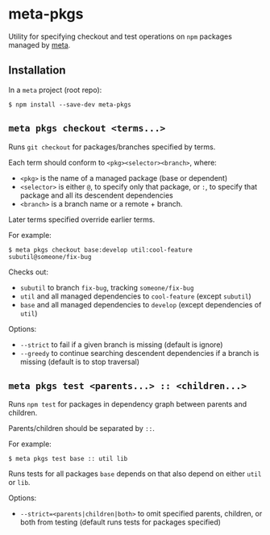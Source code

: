 meta-pkgs
=========

Utility for specifying checkout and test operations on `npm` packages managed
by [meta](https://github.com/mateodelnorte/meta).


Installation
------------

In a `meta` project (root repo):

    $ npm install --save-dev meta-pkgs


`meta pkgs checkout <terms...>`
-------------------------------

Runs `git checkout` for packages/branches specified by terms.

Each term should conform to `<pkg><selector><branch>`, where:
  - `<pkg>` is the name of a managed package (base or dependent)
  - `<selector>` is either `@`, to specify only that package, or `:`, to
      specify that package and all its descendent dependencies
  - `<branch>` is a branch name or a remote + branch.

Later terms specified override earlier terms.

For example:

    $ meta pkgs checkout base:develop util:cool-feature subutil@someone/fix-bug

Checks out:
  - `subutil` to branch `fix-bug`, tracking `someone/fix-bug`
  - `util` and all managed dependencies to `cool-feature` (except `subutil`)
  - `base` and all managed dependencies to `develop` (except dependencies of `util`)

Options:
  - `--strict` to fail if a given branch is missing (default is ignore)
  - `--greedy` to continue searching descendent dependencies if a branch is
      missing (default is to stop traversal)


`meta pkgs test <parents...> :: <children...>`
----------------------------------------------

Runs `npm test` for packages in dependency graph between parents and children.

Parents/children should be separated by `::`.

For example:

    $ meta pkgs test base :: util lib

Runs tests for all packages `base` depends on that also depend on either `util`
or `lib`.

Options:
  - `--strict=<parents|children|both>` to omit specified parents, children, or
      both from testing (default runs tests for packages specified)
